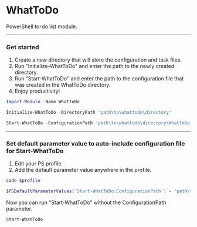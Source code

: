 # WhatToDo
PowerShell to-do list module.

----

### Get started ###
1. Create a new directory that will store the configuration and task files.
2. Run "Initialize-WhatToDo" and enter the path to the newly created directory.
3. Run "Start-WhatToDo" and enter the path to the configuration file that was created in the WhatToDo directory.
4. Enjoy productivity!

```powershell
Import-Module -Name WhatToDo
```

```powershell
Initialize-WhatToDo -DirectoryPath 'path\to\whattodo\directory'
```

```powershell
Start-WhatToDo -ConfigurationPath 'path\to\whattodo\directory\WhatToDo-Config.psd1'
```

----

### Set default parameter value to auto-include configuration file for Start-WhatToDo ###
1. Edit your PS profile.
2. Add the default parameter value anywhere in the profile.

```powershell
code $profile
```

```powershell
$PSDefaultParameterValues['Start-WhatToDo:ConfigurationPath'] = 'path\to\whattodo\directory\WhatToDo-Config.psd1'
```

Now you can run "Start-WhatToDo" without the ConfigurationPath parameter.
```powershell
Start-WhatToDo
```
